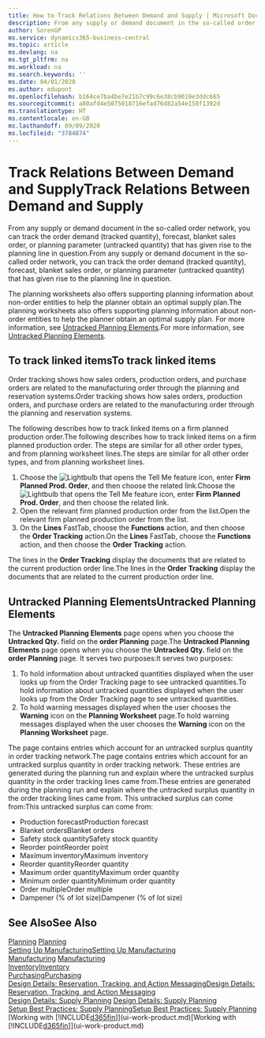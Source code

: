 ```yaml
---
title: How to Track Relations Between Demand and Supply | Microsoft Docs
description: From any supply or demand document in the so-called order network, you can track the order demand (tracked quantity), forecast, blanket sales order, or planning parameter (untracked quantity) that has given rise to the planning line in question.
author: SorenGP
ms.service: dynamics365-business-central
ms.topic: article
ms.devlang: na
ms.tgt_pltfrm: na
ms.workload: na
ms.search.keywords: ''
ms.date: 04/01/2020
ms.author: edupont
ms.openlocfilehash: b164ce7ba4be7e21b7c99c6e38cb9019e3ddc665
ms.sourcegitcommit: a80afd4e5075018716efad76d82a54e158f1392d
ms.translationtype: HT
ms.contentlocale: en-GB
ms.lasthandoff: 09/09/2020
ms.locfileid: "3784874"
---
```

# <a name="track-relations-between-demand-and-supply"></a><span data-ttu-id="a2ce5-103">Track Relations Between Demand and Supply</span><span class="sxs-lookup"><span data-stu-id="a2ce5-103">Track Relations Between Demand and Supply</span></span>
<span data-ttu-id="a2ce5-104">From any supply or demand document in the so-called order network, you can track the order demand (tracked quantity), forecast, blanket sales order, or planning parameter (untracked quantity) that has given rise to the planning line in question.</span><span class="sxs-lookup"><span data-stu-id="a2ce5-104">From any supply or demand document in the so-called order network, you can track the order demand (tracked quantity), forecast, blanket sales order, or planning parameter (untracked quantity) that has given rise to the planning line in question.</span></span>

<span data-ttu-id="a2ce5-105">The planning worksheets also offers supporting planning information about non-order entities to help the planner obtain an optimal supply plan.</span><span class="sxs-lookup"><span data-stu-id="a2ce5-105">The planning worksheets also offers supporting planning information about non-order entities to help the planner obtain an optimal supply plan.</span></span> <span data-ttu-id="a2ce5-106">For more information, see [Untracked Planning Elements](production-how-track-demand-supply.md#untracked-planning-elements).</span><span class="sxs-lookup"><span data-stu-id="a2ce5-106">For more information, see [Untracked Planning Elements](production-how-track-demand-supply.md#untracked-planning-elements).</span></span>

## <a name="to-track-linked-items"></a><span data-ttu-id="a2ce5-107">To track linked items</span><span class="sxs-lookup"><span data-stu-id="a2ce5-107">To track linked items</span></span>
<span data-ttu-id="a2ce5-108">Order tracking shows how sales orders, production orders, and purchase orders are related to the manufacturing order through the planning and reservation systems.</span><span class="sxs-lookup"><span data-stu-id="a2ce5-108">Order tracking shows how sales orders, production orders, and purchase orders are related to the manufacturing order through the planning and reservation systems.</span></span>

<span data-ttu-id="a2ce5-109">The following describes how to track linked items on a firm planned production order.</span><span class="sxs-lookup"><span data-stu-id="a2ce5-109">The following describes how to track linked items on a firm planned production order.</span></span> <span data-ttu-id="a2ce5-110">The steps are similar for all other order types, and from planning worksheet lines.</span><span class="sxs-lookup"><span data-stu-id="a2ce5-110">The steps are similar for all other order types, and from planning worksheet lines.</span></span>

1. <span data-ttu-id="a2ce5-111">Choose the ![Lightbulb that opens the Tell Me feature](media/ui-search/search_small.png "Tell me what you want to do") icon, enter **Firm Planned Prod. Order**, and then choose the related link.</span><span class="sxs-lookup"><span data-stu-id="a2ce5-111">Choose the ![Lightbulb that opens the Tell Me feature](media/ui-search/search_small.png "Tell me what you want to do") icon, enter **Firm Planned Prod. Order**, and then choose the related link.</span></span>
2. <span data-ttu-id="a2ce5-112">Open the relevant firm planned production order from the list.</span><span class="sxs-lookup"><span data-stu-id="a2ce5-112">Open the relevant firm planned production order from the list.</span></span>
3. <span data-ttu-id="a2ce5-113">On the **Lines** FastTab, choose the **Functions** action, and then choose the **Order Tracking** action.</span><span class="sxs-lookup"><span data-stu-id="a2ce5-113">On the **Lines** FastTab, choose the **Functions** action, and then choose the **Order Tracking** action.</span></span>

<span data-ttu-id="a2ce5-114">The lines in the **Order Tracking** display the documents that are related to the current production order line.</span><span class="sxs-lookup"><span data-stu-id="a2ce5-114">The lines in the **Order Tracking** display the documents that are related to the current production order line.</span></span>

## <a name="untracked-planning-elements"></a><span data-ttu-id="a2ce5-115">Untracked Planning Elements</span><span class="sxs-lookup"><span data-stu-id="a2ce5-115">Untracked Planning Elements</span></span>
<span data-ttu-id="a2ce5-116">The **Untracked Planning Elements** page opens when you choose the **Untracked Qty.** field on the **order Planning** page.</span><span class="sxs-lookup"><span data-stu-id="a2ce5-116">The **Untracked Planning Elements** page opens when you choose the **Untracked Qty.** field on the **order Planning** page.</span></span> <span data-ttu-id="a2ce5-117">It serves two purposes:</span><span class="sxs-lookup"><span data-stu-id="a2ce5-117">It serves two purposes:</span></span>

1. <span data-ttu-id="a2ce5-118">To hold information about untracked quantities displayed when the user looks up from the Order Tracking page to see untracked quantities.</span><span class="sxs-lookup"><span data-stu-id="a2ce5-118">To hold information about untracked quantities displayed when the user looks up from the Order Tracking page to see untracked quantities.</span></span>
2. <span data-ttu-id="a2ce5-119">To hold warning messages displayed when the user chooses the **Warning** icon on the **Planning Worksheet** page.</span><span class="sxs-lookup"><span data-stu-id="a2ce5-119">To hold warning messages displayed when the user chooses the **Warning** icon on the **Planning Worksheet** page.</span></span>

<span data-ttu-id="a2ce5-120">The page contains entries which account for an untracked surplus quantity in order tracking network.</span><span class="sxs-lookup"><span data-stu-id="a2ce5-120">The page contains entries which account for an untracked surplus quantity in order tracking network.</span></span> <span data-ttu-id="a2ce5-121">These entries are generated during the planning run and explain where the untracked surplus quantity in the order tracking lines came from.</span><span class="sxs-lookup"><span data-stu-id="a2ce5-121">These entries are generated during the planning run and explain where the untracked surplus quantity in the order tracking lines came from.</span></span> <span data-ttu-id="a2ce5-122">This untracked surplus can come from:</span><span class="sxs-lookup"><span data-stu-id="a2ce5-122">This untracked surplus can come from:</span></span>

- <span data-ttu-id="a2ce5-123">Production forecast</span><span class="sxs-lookup"><span data-stu-id="a2ce5-123">Production forecast</span></span>
- <span data-ttu-id="a2ce5-124">Blanket orders</span><span class="sxs-lookup"><span data-stu-id="a2ce5-124">Blanket orders</span></span>
- <span data-ttu-id="a2ce5-125">Safety stock quantity</span><span class="sxs-lookup"><span data-stu-id="a2ce5-125">Safety stock quantity</span></span>
- <span data-ttu-id="a2ce5-126">Reorder point</span><span class="sxs-lookup"><span data-stu-id="a2ce5-126">Reorder point</span></span>
- <span data-ttu-id="a2ce5-127">Maximum inventory</span><span class="sxs-lookup"><span data-stu-id="a2ce5-127">Maximum inventory</span></span>
- <span data-ttu-id="a2ce5-128">Reorder quantity</span><span class="sxs-lookup"><span data-stu-id="a2ce5-128">Reorder quantity</span></span>
- <span data-ttu-id="a2ce5-129">Maximum order quantity</span><span class="sxs-lookup"><span data-stu-id="a2ce5-129">Maximum order quantity</span></span>
- <span data-ttu-id="a2ce5-130">Minimum order quantity</span><span class="sxs-lookup"><span data-stu-id="a2ce5-130">Minimum order quantity</span></span>
- <span data-ttu-id="a2ce5-131">Order multiple</span><span class="sxs-lookup"><span data-stu-id="a2ce5-131">Order multiple</span></span>
- <span data-ttu-id="a2ce5-132">Dampener (% of lot size)</span><span class="sxs-lookup"><span data-stu-id="a2ce5-132">Dampener (% of lot size)</span></span>

## <a name="see-also"></a><span data-ttu-id="a2ce5-133">See Also</span><span class="sxs-lookup"><span data-stu-id="a2ce5-133">See Also</span></span>  
<span data-ttu-id="a2ce5-134">[Planning](production-planning.md) </span><span class="sxs-lookup"><span data-stu-id="a2ce5-134">[Planning](production-planning.md) </span></span>  
[<span data-ttu-id="a2ce5-135">Setting Up Manufacturing</span><span class="sxs-lookup"><span data-stu-id="a2ce5-135">Setting Up Manufacturing</span></span>](production-configure-production-processes.md)  
<span data-ttu-id="a2ce5-136">[Manufacturing](production-manage-manufacturing.md)  </span><span class="sxs-lookup"><span data-stu-id="a2ce5-136">[Manufacturing](production-manage-manufacturing.md)  </span></span>  
[<span data-ttu-id="a2ce5-137">Inventory</span><span class="sxs-lookup"><span data-stu-id="a2ce5-137">Inventory</span></span>](inventory-manage-inventory.md)  
[<span data-ttu-id="a2ce5-138">Purchasing</span><span class="sxs-lookup"><span data-stu-id="a2ce5-138">Purchasing</span></span>](purchasing-manage-purchasing.md)  
[<span data-ttu-id="a2ce5-139">Design Details: Reservation, Tracking, and Action Messaging</span><span class="sxs-lookup"><span data-stu-id="a2ce5-139">Design Details: Reservation, Tracking, and Action Messaging</span></span>](design-details-reservation-order-tracking-and-action-messaging.md)  
<span data-ttu-id="a2ce5-140">[Design Details: Supply Planning](design-details-supply-planning.md) </span><span class="sxs-lookup"><span data-stu-id="a2ce5-140">[Design Details: Supply Planning](design-details-supply-planning.md) </span></span>  
[<span data-ttu-id="a2ce5-141">Setup Best Practices: Supply Planning</span><span class="sxs-lookup"><span data-stu-id="a2ce5-141">Setup Best Practices: Supply Planning</span></span>](setup-best-practices-supply-planning.md)  
<span data-ttu-id="a2ce5-142">[Working with [!INCLUDE[d365fin](includes/d365fin_md.md)]](ui-work-product.md)</span><span class="sxs-lookup"><span data-stu-id="a2ce5-142">[Working with [!INCLUDE[d365fin](includes/d365fin_md.md)]](ui-work-product.md)</span></span>
